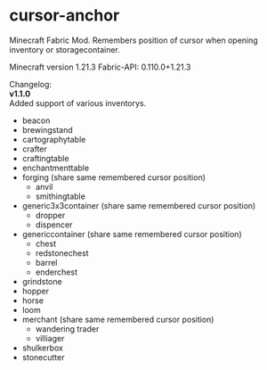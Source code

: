 # cursor-anchor
Minecraft Fabric Mod. Remembers position of cursor when opening inventory or storagecontainer. 

Minecraft version 1.21.3
Fabric-API: 0.110.0+1.21.3

Changelog:  
**v1.1.0**  
Added support of various inventorys.
- beacon
- brewingstand
- cartographytable
- crafter
- craftingtable
- enchantmenttable
- forging (share same remembered cursor position)
  - anvil
  - smithingtable
- generic3x3container (share same remembered cursor position)
  - dropper
  - dispencer
- genericcontainer (share same remembered cursor position)
  - chest
  - redstonechest
  - barrel
  - enderchest
- grindstone
- hopper
- horse
- loom
- merchant (share same remembered cursor position)
  - wandering trader
  - villiager
- shulkerbox
- stonecutter
